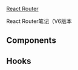 [React Router](https://reactrouter.com/en/main)

React Router笔记（V6版本

<!-- ## Route

>`Route`是传递给路由器创建函数的对象。

```ts
const router = creatBrowserRouter([

  // 需要渲染的路由组件
  element: <Team/>,

  // 匹配的路由地址
  path: 'teams/:teamId',

  // 在渲染前的数据请求
  loader: async ({ request, params }) => {
    return fetch(
      `/fake/api/teams/${params.teamId}.json`,
      { signal: request.signal }
    );
  },
])
``` -->

## Components



## Hooks